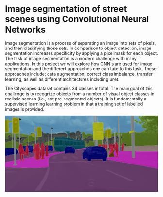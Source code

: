 # Image segmentation of street scenes using Convolutional Neural Networks
Image segmentation is a process of separating an image into sets of pixels, and then classifying those sets. In comparison to object detection, image segmentation increases specificity by applying a pixel mask for each object. The task of image segmentation is a modern challenge with many applications. In this project we will explore how CNN's are used for image segmentation and the different approaches one can take to this task. These approaches include; data augmentation, correct class imbalance, transfer learning, as well as different architectures including unet.

The Cityscapes dataset contains 34 classes in total. The main goal of this challenge is to recognize objects from a number of visual object classes in realistic scenes (i.e., not pre-segmented objects). It is fundamentally a supervised learning learning problem in that a training set of labelled images is provided.

![Image segmentation](/zuerich00.png)

